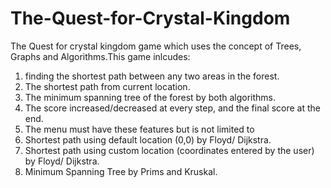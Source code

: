 # The-Quest-for-Crystal-Kingdom
The Quest for crystal kingdom game which uses the concept of Trees, Graphs and Algorithms.This game inlcudes:
1. finding the shortest path between any two areas in the forest.
2. The shortest path from current location.
3. The minimum spanning tree of the forest by both algorithms.
4. The score increased/decreased at every step, and the final score at the end.
5. The menu must have these features but is not limited to
6. Shortest path using default location (0,0) by Floyd/ Dijkstra.
7. Shortest path using custom location (coordinates entered by the user) by Floyd/ Dijkstra.
8. Minimum Spanning Tree by Prims and Kruskal.
